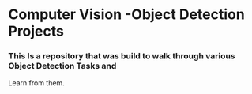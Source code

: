 # Computer Vision -Object Detection Projects

### This Is a repository that was build to walk through various Object Detection Tasks and
Learn from them.
